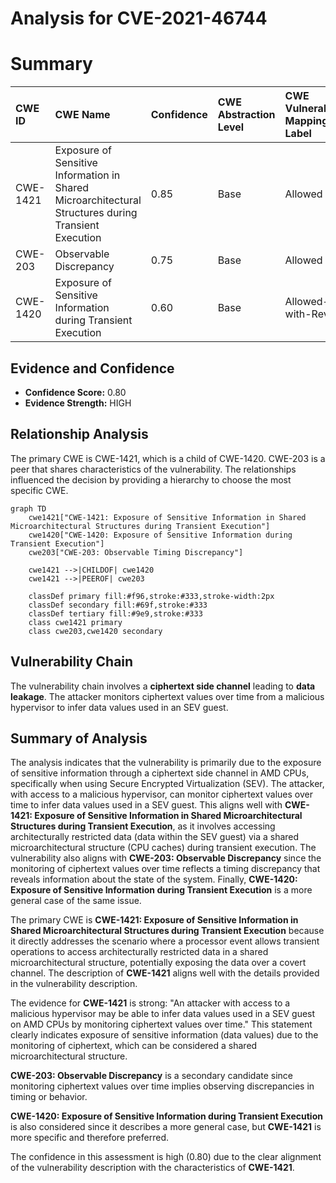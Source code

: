 # Analysis for CVE-2021-46744

# Summary
| CWE ID    | CWE Name                                                                                                     | Confidence | CWE Abstraction Level | CWE Vulnerability Mapping Label | CWE-Vulnerability Mapping Notes |
| :-------- | :----------------------------------------------------------------------------------------------------------- | :--------- | :---------------------- | :------------------------------ | :------------------------------ |
| CWE-1421 | Exposure of Sensitive Information in Shared Microarchitectural Structures during Transient Execution | 0.85      | Base                     | Allowed                     | Primary CWE                   |
| CWE-203 | Observable Discrepancy                                                                                       | 0.75      | Base                     | Allowed                     | Secondary Candidate                 |
| CWE-1420 | Exposure of Sensitive Information during Transient Execution                                                 | 0.60      | Base                     | Allowed-with-Review                     | Secondary Candidate                 |

## Evidence and Confidence

*   **Confidence Score:** 0.80
*   **Evidence Strength:** HIGH

## Relationship Analysis
The primary CWE is CWE-1421, which is a child of CWE-1420. CWE-203 is a peer that shares characteristics of the vulnerability. The relationships influenced the decision by providing a hierarchy to choose the most specific CWE.

```mermaid
graph TD
    cwe1421["CWE-1421: Exposure of Sensitive Information in Shared Microarchitectural Structures during Transient Execution"]
    cwe1420["CWE-1420: Exposure of Sensitive Information during Transient Execution"]
    cwe203["CWE-203: Observable Timing Discrepancy"]

    cwe1421 -->|CHILDOF| cwe1420
    cwe1421 -->|PEEROF| cwe203

    classDef primary fill:#f96,stroke:#333,stroke-width:2px
    classDef secondary fill:#69f,stroke:#333
    classDef tertiary fill:#9e9,stroke:#333
    class cwe1421 primary
    class cwe203,cwe1420 secondary
```

## Vulnerability Chain
The vulnerability chain involves a **ciphertext side channel** leading to **data leakage**. The attacker monitors ciphertext values over time from a malicious hypervisor to infer data values used in an SEV guest.

## Summary of Analysis
The analysis indicates that the vulnerability is primarily due to the exposure of sensitive information through a ciphertext side channel in AMD CPUs, specifically when using Secure Encrypted Virtualization (SEV). The attacker, with access to a malicious hypervisor, can monitor ciphertext values over time to infer data values used in a SEV guest. This aligns well with **CWE-1421: Exposure of Sensitive Information in Shared Microarchitectural Structures during Transient Execution**, as it involves accessing architecturally restricted data (data within the SEV guest) via a shared microarchitectural structure (CPU caches) during transient execution. The vulnerability also aligns with **CWE-203: Observable Discrepancy** since the monitoring of ciphertext values over time reflects a timing discrepancy that reveals information about the state of the system. Finally, **CWE-1420: Exposure of Sensitive Information during Transient Execution** is a more general case of the same issue.

The primary CWE is **CWE-1421: Exposure of Sensitive Information in Shared Microarchitectural Structures during Transient Execution** because it directly addresses the scenario where a processor event allows transient operations to access architecturally restricted data in a shared microarchitectural structure, potentially exposing the data over a covert channel. The description of **CWE-1421** aligns well with the details provided in the vulnerability description.

The evidence for **CWE-1421** is strong: "An attacker with access to a malicious hypervisor may be able to infer data values used in a SEV guest on AMD CPUs by monitoring ciphertext values over time." This statement clearly indicates exposure of sensitive information (data values) due to the monitoring of ciphertext, which can be considered a shared microarchitectural structure.

**CWE-203: Observable Discrepancy** is a secondary candidate since monitoring ciphertext values over time implies observing discrepancies in timing or behavior.

**CWE-1420: Exposure of Sensitive Information during Transient Execution** is also considered since it describes a more general case, but **CWE-1421** is more specific and therefore preferred.

The confidence in this assessment is high (0.80) due to the clear alignment of the vulnerability description with the characteristics of **CWE-1421**.